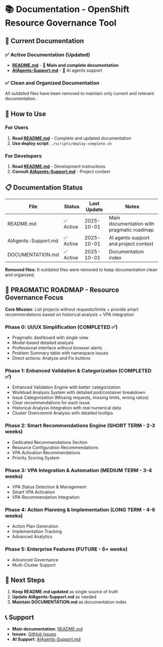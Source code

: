 # 📚 Documentation - OpenShift Resource Governance Tool

## 🎯 Current Documentation

### ✅ **Active Documentation (Updated)**
- **[README.md](README.md)** - 📖 **Main and complete documentation**
- **[AIAgents-Support.md](AIAgents-Support.md)** - 🤖 AI agents support

### ✅ **Clean and Organized Documentation**
All outdated files have been removed to maintain only current and relevant documentation.

## 🚀 How to Use

### For Users
1. **Read [README.md](README.md)** - Complete and updated documentation
2. **Use deploy script**: `./scripts/deploy-complete.sh`

### For Developers
1. **Read [README.md](README.md)** - Development instructions
2. **Consult [AIAgents-Support.md](AIAgents-Support.md)** - Project context

## 📋 Documentation Status

| File | Status | Last Update | Notes |
|------|--------|-------------|-------|
| README.md | ✅ Active | 2025-10-01 | Main documentation with pragmatic roadmap |
| AIAgents-Support.md | ✅ Active | 2025-10-01 | AI agents support and project context |
| DOCUMENTATION.md | ✅ Active | 2025-10-01 | Documentation index |

**Removed files:** 6 outdated files were removed to keep documentation clean and organized.

## 🎯 **PRAGMATIC ROADMAP - Resource Governance Focus**

**Core Mission**: List projects without requests/limits + provide smart recommendations based on historical analysis + VPA integration

### **Phase 0: UI/UX Simplification (COMPLETED ✅)**
- Pragmatic dashboard with single view
- Modal-based detailed analysis
- Professional interface without browser alerts
- Problem Summary table with namespace issues
- Direct actions: Analyze and Fix buttons

### **Phase 1: Enhanced Validation & Categorization (COMPLETED ✅)**
- Enhanced Validation Engine with better categorization
- Workload Analysis System with detailed pod/container breakdown
- Issue Categorization (Missing requests, missing limits, wrong ratios)
- Clear recommendations for each issue
- Historical Analysis Integration with real numerical data
- Cluster Overcommit Analysis with detailed tooltips

### **Phase 2: Smart Recommendations Engine (SHORT TERM - 2-3 weeks)**
- Dedicated Recommendations Section
- Resource Configuration Recommendations
- VPA Activation Recommendations
- Priority Scoring System

### **Phase 3: VPA Integration & Automation (MEDIUM TERM - 3-4 weeks)**
- VPA Status Detection & Management
- Smart VPA Activation
- VPA Recommendation Integration

### **Phase 4: Action Planning & Implementation (LONG TERM - 4-6 weeks)**
- Action Plan Generation
- Implementation Tracking
- Advanced Analytics

### **Phase 5: Enterprise Features (FUTURE - 6+ weeks)**
- Advanced Governance
- Multi-Cluster Support

## 🔄 Next Steps

1. **Keep README.md updated** as single source of truth
2. **Update AIAgents-Support.md** as needed
3. **Maintain DOCUMENTATION.md** as documentation index

## 📞 Support

- **Main documentation**: [README.md](README.md)
- **Issues**: [GitHub Issues](https://github.com/andersonid/openshift-resource-governance/issues)
- **AI Support**: [AIAgents-Support.md](AIAgents-Support.md)
